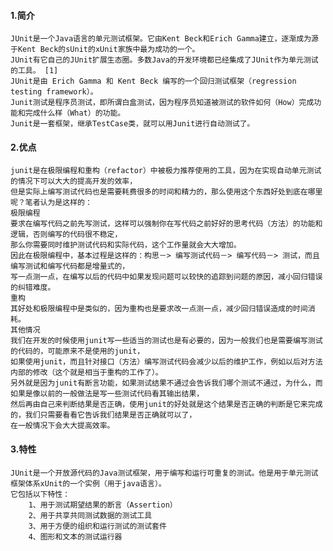 #### 1.简介
    JUnit是一个Java语言的单元测试框架。它由Kent Beck和Erich Gamma建立，逐渐成为源于Kent Beck的sUnit的xUnit家族中最为成功的一个。 
    JUnit有它自己的JUnit扩展生态圈。多数Java的开发环境都已经集成了JUnit作为单元测试的工具。 [1] 
    JUnit是由 Erich Gamma 和 Kent Beck 编写的一个回归测试框架（regression testing framework）。
    Junit测试是程序员测试，即所谓白盒测试，因为程序员知道被测试的软件如何（How）完成功能和完成什么样（What）的功能。
    Junit是一套框架，继承TestCase类，就可以用Junit进行自动测试了。

#### 2.优点
    junit是在极限编程和重构（refactor）中被极力推荐使用的工具，因为在实现自动单元测试的情况下可以大大的提高开发的效率，
    但是实际上编写测试代码也是需要耗费很多的时间和精力的，那么使用这个东西好处到底在哪里呢？笔者认为是这样的：
    极限编程
    要求在编写代码之前先写测试，这样可以强制你在写代码之前好好的思考代码（方法）的功能和逻辑，否则编写的代码很不稳定，
    那么你需要同时维护测试代码和实际代码，这个工作量就会大大增加。
    因此在极限编程中，基本过程是这样的：构思－> 编写测试代码－> 编写代码－> 测试，而且编写测试和编写代码都是增量式的，
    写一点测一点，在编写以后的代码中如果发现问题可以较快的追踪到问题的原因，减小回归错误的纠错难度。
    重构
    其好处和极限编程中是类似的，因为重构也是要求改一点测一点，减少回归错误造成的时间消耗。
    其他情况
    我们在开发的时候使用junit写一些适当的测试也是有必要的，因为一般我们也是需要编写测试的代码的，可能原来不是使用的junit，
    如果使用junit，而且针对接口（方法）编写测试代码会减少以后的维护工作，例如以后对方法内部的修改（这个就是相当于重构的工作了）。
    另外就是因为junit有断言功能，如果测试结果不通过会告诉我们哪个测试不通过，为什么，而如果是像以前的一般做法是写一些测试代码看其输出结果，
    然后再由自己来判断结果是否正确，使用junit的好处就是这个结果是否正确的判断是它来完成的，我们只需要看看它告诉我们结果是否正确就可以了，
    在一般情况下会大大提高效率。
#### 3.特性
    JUnit是一个开放源代码的Java测试框架，用于编写和运行可重复的测试。他是用于单元测试框架体系xUnit的一个实例（用于java语言）。
    它包括以下特性：
        1、用于测试期望结果的断言（Assertion）
        2、用于共享共同测试数据的测试工具
        3、用于方便的组织和运行测试的测试套件
        4、图形和文本的测试运行器